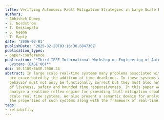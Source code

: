 ```yaml
---
title: Verifying Autonomic Fault Mitigation Strategies in Large Scale Real-Time Systems
authors:
- Abhishek Dubey
- S. Nordstrom
- T. Keskinpala
- S. Neema
- T. Bapty
date: '2006-03-01'
publishDate: '2025-02-20T03:16:30.604730Z'
publication_types:
- paper-conference
publication: "*Third IEEE International Workshop on Engineering of Autonomic Autonomous
  Systems (EASE'06)*"
doi: 10.1109/EASE.2006.24
abstract: In large scale real-time systems many problems associated with self-management
  are exacerbated by the addition of time deadlines. In these systems any autonomic
  behavior must not only be functionally correct but they must also not violate properties
  of liveness, safety and bounded time responsiveness. In this paper we present and
  analyze a realtime reflex engine for providing fault mitigation capability to large
  scale real time systems. We also present a semantic domain for analyzing and verifying
  the properties of such systems along with the framework of real-time reflex engines
tags:
- reliability
---
```

